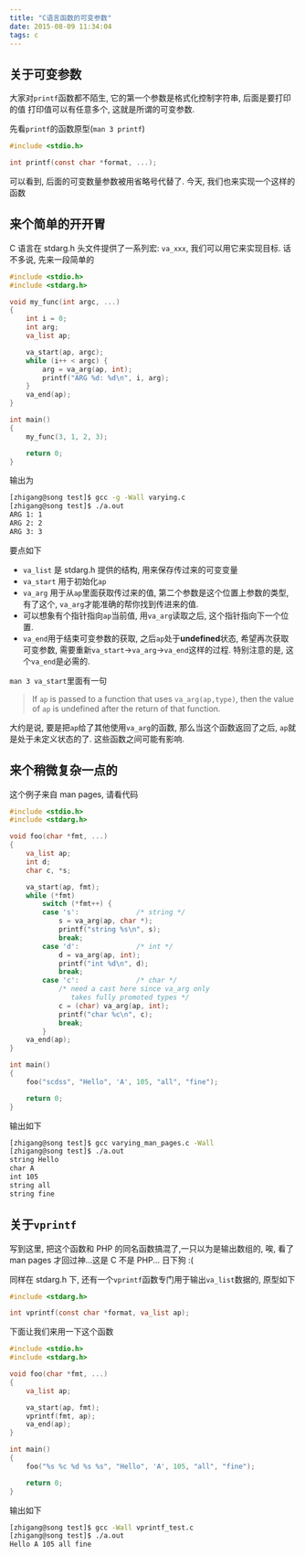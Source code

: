 ```yaml
---
title: "C语言函数的可变参数"
date: 2015-08-09 11:34:04
tags: c
---
```


## 关于可变参数

大家对`printf`函数都不陌生, 它的第一个参数是格式化控制字符串, 后面是要打印的值
打印值可以有任意多个, 这就是所谓的可变参数.

先看`printf`的函数原型(`man 3 printf`)

<!--more-->

```c
#include <stdio.h>

int printf(const char *format, ...);
```

可以看到, 后面的可变数量参数被用省略号代替了. 今天, 我们也来实现一个这样的函数

## 来个简单的开开胃

C 语言在 stdarg.h 头文件提供了一系列宏: `va_xxx`, 我们可以用它来实现目标.
话不多说, 先来一段简单的

```c
#include <stdio.h>
#include <stdarg.h>

void my_func(int argc, ...)
{
    int i = 0;
    int arg;
    va_list ap;

    va_start(ap, argc);
    while (i++ < argc) {
        arg = va_arg(ap, int);
        printf("ARG %d: %d\n", i, arg);
    }
    va_end(ap);
}

int main()
{
    my_func(3, 1, 2, 3);

    return 0;
}
```

输出为

```bash
[zhigang@song test]$ gcc -g -Wall varying.c
[zhigang@song test]$ ./a.out
ARG 1: 1
ARG 2: 2
ARG 3: 3
```

要点如下

- `va_list` 是 stdarg.h 提供的结构, 用来保存传过来的可变变量
- `va_start` 用于初始化`ap`
- `va_arg` 用于从`ap`里面获取传过来的值, 第二个参数是这个位置上参数的类型,
  有了这个, `va_arg`才能准确的帮你找到传进来的值.
- 可以想象有个指针指向`ap`当前值, 用`va_arg`读取之后, 这个指针指向下一个位置.
- `va_end`用于结束可变参数的获取, 之后`ap`处于**undefined**状态, 希望再次获取
  可变参数, 需要重新`va_start`->`va_arg`->`va_end`这样的过程. 特别注意的是,
  这个`va_end`是必需的.

`man 3 va_start`里面有一句

> If `ap` is passed to a function that uses `va_arg(ap,type)`, then the value
> of `ap` is undefined after the return of that function.

大约是说, 要是把`ap`给了其他使用`va_arg`的函数, 那么当这个函数返回了之后,
`ap`就是处于未定义状态的了. 这些函数之间可能有影响.

## 来个稍微复杂一点的

这个例子来自 man pages, 请看代码

```c
#include <stdio.h>
#include <stdarg.h>

void foo(char *fmt, ...)
{
    va_list ap;
    int d;
    char c, *s;

    va_start(ap, fmt);
    while (*fmt)
        switch (*fmt++) {
        case 's':              /* string */
            s = va_arg(ap, char *);
            printf("string %s\n", s);
            break;
        case 'd':              /* int */
            d = va_arg(ap, int);
            printf("int %d\n", d);
            break;
        case 'c':              /* char */
            /* need a cast here since va_arg only
               takes fully promoted types */
            c = (char) va_arg(ap, int);
            printf("char %c\n", c);
            break;
        }
    va_end(ap);
}

int main()
{
    foo("scdss", "Hello", 'A', 105, "all", "fine");

    return 0;
}
```

输出如下

```bash
[zhigang@song test]$ gcc varying_man_pages.c -Wall
[zhigang@song test]$ ./a.out
string Hello
char A
int 105
string all
string fine
```

## 关于`vprintf`

写到这里, 把这个函数和 PHP 的同名函数搞混了,一只以为是输出数组的, 唉, 看了 man
pages 才回过神...这是 C 不是 PHP... 日下狗 :(

同样在 stdarg.h 下, 还有一个`vprintf`函数专门用于输出`va_list`数据的, 原型如下

```c
#include <stdarg.h>

int vprintf(const char *format, va_list ap);
```

下面让我们来用一下这个函数

```c
#include <stdio.h>
#include <stdarg.h>

void foo(char *fmt, ...)
{
    va_list ap;

    va_start(ap, fmt);
    vprintf(fmt, ap);
    va_end(ap);
}

int main()
{
    foo("%s %c %d %s %s", "Hello", 'A', 105, "all", "fine");

    return 0;
}
```

输出如下

```bash
[zhigang@song test]$ gcc -Wall vprintf_test.c
[zhigang@song test]$ ./a.out
Hello A 105 all fine
```
